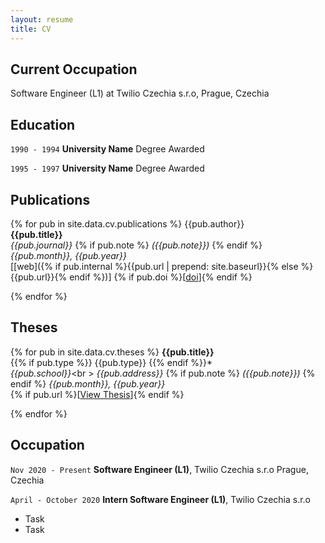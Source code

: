 ```yaml
---
layout: resume
title: CV
---
```

## Current Occupation

Software Engineer (L1) at Twilio Czechia s.r.o, Prague, Czechia

## Education

`1990 - 1994`
__University Name__
Degree Awarded

`1995 - 1997`
__University Name__
Degree Awarded 

## Publications

<!-- A list is also available [online](https://scholar.google.co.uk/citations?user=LTOTl0YAAAAJ) -->

{% for pub in site.data.cv.publications %}
    {{pub.author}}<br />
    **{{pub.title}}**<br />
    *{{pub.journal}}*
        {% if pub.note %}
            *({{pub.note}})*
        {% endif %} 
        *{{pub.month}}, {{pub.year}}*<br />
    [[web]({% if pub.internal %}{{pub.url | prepend: site.baseurl}}{% else %}{{pub.url}}{% endif %})]
     {% if pub.doi %}[[doi]({{pub.doi}})]{% endif %}

{% endfor %}

## Theses

{% for pub in site.data.cv.theses %}
    **{{pub.title}}**<br />
    {{% if pub.type %}} {{pub.type}} {{% endif %}}*<br />
    _{{pub.school}}_<br \>
    _{{pub.address}}_ {% if pub.note %} *({{pub.note}})*
        {% endif %} *{{pub.month}}, {{pub.year}}* <br />
    {% if pub.url %}[[View Thesis]({{pub.url}})]{% endif %}

{% endfor %}

## Occupation

`Nov 2020 - Present`
__Software Engineer (L1)__, Twilio Czechia s.r.o
Prague, Czechia  

`April - October 2020`
__Intern Software Engineer (L1)__, Twilio Czechia s.r.o 

- Task
- Task



<!-- ### Footer

Last updated: Oct 23, 2020 -->


